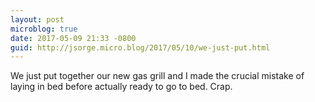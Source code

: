 ```yaml
---
layout: post
microblog: true
date: 2017-05-09 21:33 -0800
guid: http://jsorge.micro.blog/2017/05/10/we-just-put.html
---
```

We just put together our new gas grill and I made the crucial mistake of laying in bed before actually ready to go to bed. Crap.
